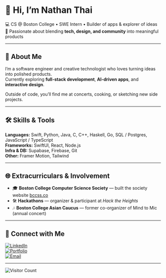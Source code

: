 # 👋 Hi, I’m Nathan Thai  

💻 CS @ Boston College • SWE Intern • Builder of apps & explorer of ideas  
🚀 Passionate about blending **tech, design, and community** into meaningful products  

---

## 🌟 About Me  
I’m a software engineer and creative technologist who loves turning ideas into polished products.  
Currently exploring **full-stack development**, **AI-driven apps**, and **interactive design**.  

Outside of code, you’ll find me at concerts, cooking, or sketching new side projects.  

---

## 🛠️ Skills & Tools  

**Languages:** Swift, Python, Java, C, C++, Haskell, Go, SQL / Postgres, JavaScript / TypeScript  
**Frameworks:** SwiftUI, React, Node.js  
**Infra & DB:** Supabase, Firebase, Git  
**Other:** Framer Motion, Tailwind 

---

<!--## 📊 Stats  

![Nathan's GitHub stats](https://github-readme-stats.vercel.app/api?username=daganaa&show_icons=true&theme=radical)  
![Top Langs](https://github-readme-stats.vercel.app/api/top-langs/?username=daganaa&layout=compact&theme=radical)  

---
-->

## 🌐 Extracurriculars & Involvement  

- 🎓 **Boston College Computer Science Society** — built the society website [bccss.co](https://bccss.co)  
- 🛠️ **Hackathons** — organizer & participant at *Hack the Heights*  
- 🎶 **Boston College Asian Caucus** — former co-organizer of Mind to Mic (annual concert)

---

## 🌱 Connect with Me  

[![LinkedIn](https://img.shields.io/badge/LinkedIn-blue?logo=linkedin&logoColor=white)](https://www.linkedin.com/in/nathanthai/)  
[![Portfolio](https://img.shields.io/badge/Website-000?logo=vercel&logoColor=white)](https://nathanthai.dev)  
[![Email](https://img.shields.io/badge/Email-grey?logo=gmail&logoColor=white)](mailto:thainb@bc.edu)  

---

<!--## ✨ Fun Fact  
> “Made with ☕ + ❤️ in Boston”  

 Currently learning **systems design** and building tools that **make student life easier**.  -->

![Visitor Count](https://komarev.com/ghpvc/?username=nathanthai&color=brightgreen)
